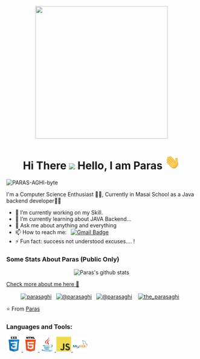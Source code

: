 <p align="Center" ><img src="https://camo.githubusercontent.com/3b7c592ede97b6138ffd4b1cc1541c2f3b11fd39/687474703a2f2f33312e6d656469612e74756d626c722e636f6d2f31376665613932306666333665663466356238373764353231366137616164392f74756d626c725f6d6f39786a65387a5a34317163626975666f315f313238302e676966" height="350px" width ="350px"></p>


<h1 align="Center">  Hi There <img src="https://media.giphy.com/media/WUlplcMpOCEmTGBtBW/giphy.gif" width="40px"> Hello, I am Paras <img src="https://raw.githubusercontent.com/ABSphreak/ABSphreak/master/gifs/Hi.gif" width="40px" /> </h1>
<p align="left"> <img src="https://komarev.com/ghpvc/?username=PARAS-AGHI-byte" alt="PARAS-AGHI-byte" /> </p>

I'm a Computer Science Enthusiast  👨‍💻, Currently in Masai School as a Java backend developer👨‍🎓

- 🔭 I’m currently working on my Skill.  
- 🌱 I’m currently learning about JAVA Backend...
- 💬 Ask me about anything and everything 
- 📫 How to reach me: &nbsp;&nbsp;[![Gmail Badge](https://img.shields.io/badge/-Gmail-c14438?style=flat-square&logo=Gmail&logoColor=white&link=mailto:parasaghi@gmail.com)](mailto:parasaghi@gmail.com)
- ⚡ Fun fact: success not understood excuses.... ! 


### Some Stats About Paras (Public Only)
<p align="center" >
<img alt="Paras's github stats" src="https://github-readme-stats.vercel.app/api?username=PARAS-AGHI&show_icons=true&theme=merko"  > </p>

<a href="https://sourcerer.io/PARAS-AGHI">Check more about me here 🌟 </a>

<p align="center">
<a href="https://www.linkedin.com/in/parasaghi/" target="_blank"><img align="center" src="https://cdn.jsdelivr.net/npm/simple-icons@3.1.0/icons/linkedin.svg" alt="parasaghi" height="25" width="25" /></a>&nbsp;&nbsp;
<a href="https://twitter.com/@parasaghi" target="_blank"><img align="center" src="https://cdn.jsdelivr.net/npm/simple-icons@3.0.1/icons/twitter.svg" alt="@parasaghi" height="25" width="25" /></a>&nbsp;&nbsp;
<a href="https://dev.to/parasbyte" target="_blank"><img align="center" src="https://cdn.jsdelivr.net/npm/simple-icons@3.0.1/icons/dev-dot-to.svg" alt="@parasaghi" height="25" width="25" /></a> &nbsp;&nbsp;
<a href="https://instagram.com/the_parasaghi" target="_blank"><img align="center" src="https://cdn.jsdelivr.net/npm/simple-icons@3.0.1/icons/instagram.svg" alt="the_parasaghi" height="25" width="25" /></a>&nbsp;&nbsp;
</p>



⭐️ From [Paras](https://github.com/PARAS-AGHI)
<h3 align="left">Languages and Tools:</h3>
<p align="left"> <a href="https://www.w3schools.com/css/" target="_blank" rel="noreferrer"> <img src="https://raw.githubusercontent.com/devicons/devicon/master/icons/css3/css3-original-wordmark.svg" alt="css3" width="40" height="40"/> </a> <a href="https://www.w3.org/html/" target="_blank" rel="noreferrer"> <img src="https://raw.githubusercontent.com/devicons/devicon/master/icons/html5/html5-original-wordmark.svg" alt="html5" width="40" height="40"/> </a> <a href="https://www.java.com" target="_blank" rel="noreferrer"> <img src="https://raw.githubusercontent.com/devicons/devicon/master/icons/java/java-original.svg" alt="java" width="40" height="40"/> </a> <a href="https://developer.mozilla.org/en-US/docs/Web/JavaScript" target="_blank" rel="noreferrer"> <img src="https://raw.githubusercontent.com/devicons/devicon/master/icons/javascript/javascript-original.svg" alt="javascript" width="40" height="40"/> </a> <a href="https://www.mysql.com/" target="_blank" rel="noreferrer"> <img src="https://raw.githubusercontent.com/devicons/devicon/master/icons/mysql/mysql-original-wordmark.svg" alt="mysql" width="40" height="40"/> </a> </p>

